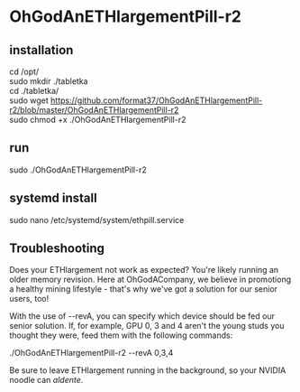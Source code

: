 # OhGodAnETHlargementPill-r2   

## installation
   
cd /opt/   
sudo mkdir ./tabletka   
cd ./tabletka/   
sudo wget https://github.com/format37/OhGodAnETHlargementPill-r2/blob/master/OhGodAnETHlargementPill-r2   
sudo chmod +x ./OhGodAnETHlargementPill-r2   

## run   
   
sudo ./OhGodAnETHlargementPill-r2
   
## systemd install   

sudo nano /etc/systemd/system/ethpill.service
   
## Troubleshooting   
   
Does your ETHlargement not work as expected? You're likely running an older memory revision. Here at OhGodACompany, we believe in promotiong a healthy mining lifestyle - that's why we've got a solution for our senior users, too!   
   
With the use of --revA, you can specify which device should be fed our senior solution. If, for example, GPU 0, 3 and 4 aren't the young studs you thought they were, feed them with the following commands:   
   
./OhGodAnETHlargementPill-r2 --revA 0,3,4   
   
Be sure to leave ETHlargement running in the background, so your NVIDIA noodle can *aldente*. 
